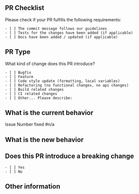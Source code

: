 ## PR Checklist

Please check if your PR fulfills the following requirements:

```
- [ ] The commit message follows our guidelines
- [ ] Tests for the changes have been added (if applicable)
- [ ] Docs have been added / updated (if applicable)
```

## PR Type

What kind of change does this PR introduce?

<!-- Please check the one that applies to this PR using "x". -->

```
- [ ] Bugfix
- [ ] Feature
- [ ] Code style update (formatting, local variables)
- [ ] Refactoring (no functional changes, no api changes)
- [ ] Build related changes
- [ ] CI related changes
- [ ] Other... Please describe:
```

## What is the current behavior

<!-- Please describe the current behavior that you are modifying or link to a relevant issue. -->

Issue Number fixed #n/a

## What is the new behavior

<!-- Please describe the new behavior that you are submitting. Code samples appreciated. -->

## Does this PR introduce a breaking change

<!-- Please check the one that applies to this PR using "x". -->

```
- [ ] Yes
- [ ] No
```

<!-- If this PR contains a breaking change, please describe the impact and migration path for existing applications below. -->

## Other information
